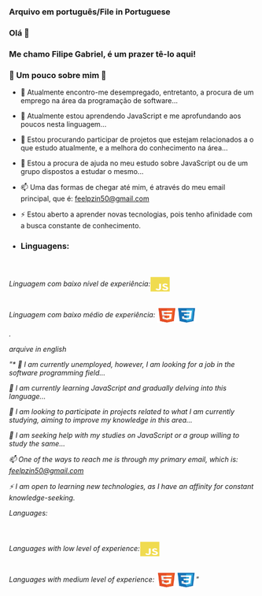 ### Arquivo em português/File in Portuguese 

### Olá 👋
### Me chamo Filipe Gabriel, é um prazer tê-lo aqui!

### 💬 Um pouco sobre mim 💬


* 🔭 Atualmente encontro-me desempregado, entretanto, a procura de um emprego na área da programação de software...

* 🌱 Atualmente estou aprendendo JavaScript e me aprofundando aos poucos nesta linguagem...

* 👯 Estou procurando participar de projetos que estejam relacionados a o que estudo atualmente, e a melhora do conhecimento na área...

* 🤔 Estou a procura de ajuda no meu estudo sobre JavaScript ou de um grupo dispostos a estudar o mesmo...

* 📫 Uma das formas de chegar até mim, é através do meu email principal, que é: feelpzin50@gmail.com

* ⚡ Estou aberto a aprender novas tecnologias, pois tenho afinidade com a busca constante de conhecimento.
* ### Linguagens:
<div><style="display: inline_block"><br>
  <h6>Linguagem com baixo nível de experiência:<img align="center" alt="mrNS1S-Js" height="30" width="40" src="https://raw.githubusercontent.com/devicons/devicon/master/icons/javascript/javascript-plain.svg"><h6/>
  <h6>Linguagem com baixo médio de experiência: 
    <img align="center" alt="mrNS1S-HTML5" height="30" width="40" src="https://raw.githubusercontent.com/devicons/devicon/master/icons/html5/html5-original.svg"><img align="center"mrNS1S-CSS3" height="30" width="40" src="https://raw.githubusercontent.com/devicons/devicon/master/icons/css3/css3-original.svg">






.








arquive in english

"* 🔭 I am currently unemployed, however, I am looking for a job in the software programming field...

🌱 I am currently learning JavaScript and gradually delving into this language...

👯 I am looking to participate in projects related to what I am currently studying, aiming to improve my knowledge in this area...

🤔 I am seeking help with my studies on JavaScript or a group willing to study the same...

📫 One of the ways to reach me is through my primary email, which is: feelpzin50@gmail.com

⚡ I am open to learning new technologies, as I have an affinity for constant knowledge-seeking.

Languages:
<div><style="display: inline_block"><br>
  <h6>Languages with low level of experience:<img align="center" alt="mrNS1S-Js" height="30" width="40" src="https://raw.githubusercontent.com/devicons/devicon/master/icons/javascript/javascript-plain.svg"><h6/>
  <h6>Languages with medium level of experience: 
    <img align="center" alt="mrNS1S-HTML5" height="30" width="40" src="https://raw.githubusercontent.com/devicons/devicon/master/icons/html5/html5-original.svg"><img align="center"mrNS1S-CSS3" height="30" width="40" src="https://raw.githubusercontent.com/devicons/devicon/master/icons/css3/css3-original.svg">"









